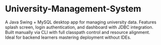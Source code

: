 # University-Management-System
A Java Swing + MySQL desktop app for managing university data. Features splash screen, login authentication, and dashboard with JDBC integration. Built manually via CLI with full classpath control and resource alignment. Ideal for backend learners mastering deployment without IDEs.
